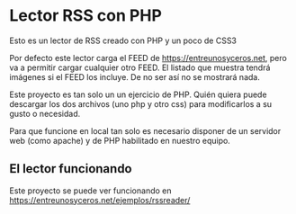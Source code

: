 # Lector RSS con PHP
Esto es un lector de RSS creado con PHP y un poco de CSS3

Por defecto este lector carga el FEED de https://entreunosyceros.net, pero va a permitir cargar cualquier otro FEED. 
El listado que muestra tendrá imágenes si el FEED los incluye. De no ser así no se mostrará nada.

Este proyecto es tan solo un un ejercicio de PHP. Quién quiera puede descargar los dos archivos (uno php y otro css) para modificarlos a su gusto o necesidad. 

Para que funcione en local tan solo es necesario disponer de un servidor web (como apache) y de PHP habilitado en nuestro equipo.

## El lector funcionando
Este proyecto se puede ver funcionando en https://entreunosyceros.net/ejemplos/rssreader/
